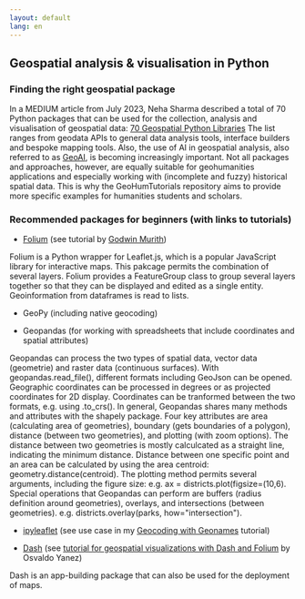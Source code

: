 ```yaml
---
layout: default
lang: en
---
```


<h2>Geospatial analysis & visualisation in Python</h2>
<h3>Finding the right geospatial package</h3>

<p>In a MEDIUM article from July 2023, Neha Sharma described a total of 70 Python packages that can be used for the collection, analysis and visualisation of geospatial data:
<a href="https://medium.com/@ns_geoai/70-geospatial-python-libraries-54604d815a7b">70 Geospatial Python Libraries</a>
The list ranges from geodata APIs to general data analysis tools, interface builders and bespoke mapping tools. Also, the use of AI in geospatial analysis, also referred to as <a href="https://medium.com/@ns_geoai/what-is-geoai-90af81c6d17e">GeoAI</a>, is becoming increasingly important. Not all packages and approaches, however, are equally suitable for geohumanities applications and especially working with (incomplete and fuzzy) historical spatial data.
This is why the GeoHumTutorials repository aims to provide more specific examples for humanities students and scholars.</p>

<h3>Recommended packages for beginners (with links to tutorials)</h3>

- <a href="https://python-visualization.github.io/folium/latest/">Folium</a> (see tutorial by <a href="https://python.plainenglish.io/crafting-compelling-interactive-visualizations-with-python-and-folium-99a95d41219b">Godwin Murith</a>)
<p>Folium is a Python wrapper for Leaflet.js, which is a popular JavaScript library for interactive maps. This pakcage permits the combination of several layers. 
  Folium provides a FeatureGroup class to group several layers together so that they can be displayed and edited as a single entity. Geoinformation from dataframes is read to lists. </p>

- GeoPy (including native geocoding)
  
- Geopandas (for working with spreadsheets that include coordinates and spatial attributes)

<p>Geopandas can process the two types of spatial data, vector data (geometrie) and raster data (continuous surfaces). With geopandas.read_file(), different formats including GeoJson can be opened. Geographic coordinates can be processed in degrees or as projected coordinates for 2D display. Coordinates can be tranformed between the two formats, e.g. using .to_crs(). In general, Geopandas shares many methods and attributes with the shapely package. Four key attributes are area (calculating area of geometries), boundary (gets boundaries of a polygon), distance (between two geometries), and plotting (with zoom options). The distance between two geometries is mostly calculcated as a straight line, indicating the minimum distance. Distance between one specific point and an area can be calculated by using the area centroid: geometry.distance(centroid). The plotting method permits several arguments, including the figure size: e.g. ax = districts.plot(figsize=(10,6). Special operations that Geopandas can perform are buffers (radius definition around geometries), overlays, and intersections (between geometries). e.g. districts.overlay(parks, how="intersection").</p>
  
- <a href="https://ipyleaflet.readthedocs.io/en/latest/">ipyleaflet</a> (see use case in my <a href="https://monikabarget.github.io/GeoHumTutorials/Tutorial_geocodingGEONAMES">Geocoding with Geonames</a> tutorial)
  
- <a href="https://dash.plotly.com/tutorial">Dash</a> (see <a href="https://pub.aimind.so/geospatial-visualizations-with-dash-and-folium-a36a9face91d">tutorial for geospatial visualizations with Dash and Folium</a> by Osvaldo Yanez)
  
<p>Dash is an app-building package that can also be used for the deployment of maps.</p>
  
